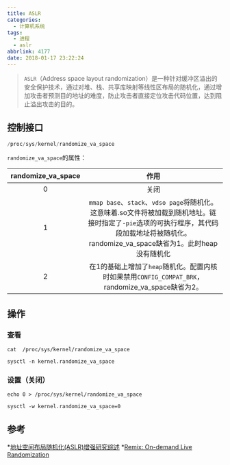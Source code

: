 ```yaml
---
title: ASLR
categories:
  - 计算机系统
tags:
  - 进程
  - aslr
abbrlink: 4177
date: 2018-01-17 23:22:24
---
```


>`ASLR`（Address space layout randomization）是一种针对缓冲区溢出的安全保护技术，通过对堆、栈、共享库映射等线性区布局的随机化，通过增加攻击者预测目的地址的难度，防止攻击者直接定位攻击代码位置，达到阻止溢出攻击的目的。

<!--more-->

## 控制接口

``` C
/proc/sys/kernel/randomize_va_space
```

`randomize_va_space`的属性：

| randomize_va_space |   作用   |
| :-----------------:| :------: |
| 0 | 关闭 |
| 1 | `mmap base`、`stack`、`vdso page`将随机化。这意味着.so文件将被加载到随机地址。链接时指定了`-pie`选项的可执行程序，其代码段加载地址将被随机化。randomize_va_space缺省为1。此时heap没有随机化|
| 2 | 在1的基础上增加了`heap`随机化。配置内核时如果禁用`CONFIG_COMPAT_BRK`，randomize_va_space缺省为2。|

## 操作

### 查看

```
cat  /proc/sys/kernel/randomize_va_space
```

```
sysctl -n kernel.randomize_va_space
```
### 设置（关闭）

```
echo 0 > /proc/sys/kernel/randomize_va_space
```

```
sysctl -w kernel.randomize_va_space=0
```

## 参考

*[地址空间布局随机化(ASLR)增强研究综述](https://www.inforsec.org/wp/?p=1009)
*[Remix: On-demand Live Randomization](http://ww2.cs.fsu.edu/~ychen/paper/Remix_slides.pdf)
